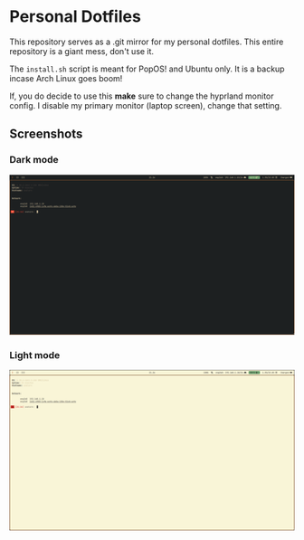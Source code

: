 # Personal Dotfiles

This repository serves as a .git mirror for my personal dotfiles.
This entire repository is a giant mess, don't use it.

The `install.sh` script is meant for PopOS! and Ubuntu only.
It is a backup incase Arch Linux goes boom!

If, you do decide to use this **make** sure to change the hyprland monitor config.
I disable my primary monitor (laptop screen), change that setting.

## Screenshots

### Dark mode
![dark](./assets/dark_mode.png)

### Light mode
![light](./assets/light_mode.png)
